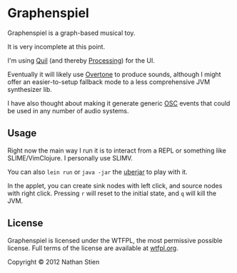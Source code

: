 # Graphenspiel

Graphenspiel is a graph-based musical toy.

It is very incomplete at this point.

I'm using [Quil](https://github.com/quil/quil) (and thereby [Processing](http://processing.org)) for the UI.

Eventually it will likely use [Overtone](http://overtone.github.com/) to produce sounds, although I might offer an easier-to-setup fallback mode to a less comprehensive JVM synthesizer lib.

I have also thought about making it generate generic [OSC](http://en.wikipedia.org/wiki/Open_Sound_Control) events that could be used in any number of audio systems.

## Usage


Right now the main way I run it is to interact from a REPL or something like SLIME/VimClojure.  I personally use SLIMV.

You can also `lein run` or `java -jar` the [uberjar](https://github.com/downloads/nathanic/graphenspiel/graphenspiel-0.1.0-SNAPSHOT-standalone.jar) to play with it.

In the applet, you can create sink nodes with left click, and source nodes with right click.  Pressing `r` will reset to the initial state, and `q` will kill the JVM.

## License

Graphenspiel is licensed under the WTFPL, the most permissive possible license.
Full terms of the license are available at [wtfpl.org](http://wtfpl.org/).

Copyright © 2012 Nathan Stien

